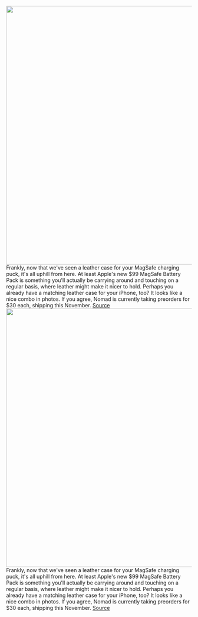 <img src='https://cdn.vox-cdn.com/thumbor/sb6aI1Ag0C2qanJymMayx8P7_2s=/0x0:2700x1800/1200x800/filters:focal(1091x674:1523x1106)/cdn.vox-cdn.com/uploads/chorus_image/image/69619954/nomad_magsafe_battery_pack_leather_case.0.jpg' width='700px' /><br/>
Frankly, now that we've seen a leather case for your MagSafe charging puck, it's all uphill from here. At least Apple's new $99 MagSafe Battery Pack is something you'll actually be carrying around and touching on a regular basis, where leather might make it nicer to hold. Perhaps you already have a matching leather case for your iPhone, too? It looks like a nice combo in photos. If you agree, Nomad is currently taking preorders for $30 each, shipping this November.
<a href='https://www.theverge.com/2021/7/22/22589472/nomad-apple-magsafe-battery-pack-in-leather'> Source <a/><img src='https://cdn.vox-cdn.com/thumbor/sb6aI1Ag0C2qanJymMayx8P7_2s=/0x0:2700x1800/1200x800/filters:focal(1091x674:1523x1106)/cdn.vox-cdn.com/uploads/chorus_image/image/69619954/nomad_magsafe_battery_pack_leather_case.0.jpg' width='700px' /><br/>
Frankly, now that we've seen a leather case for your MagSafe charging puck, it's all uphill from here. At least Apple's new $99 MagSafe Battery Pack is something you'll actually be carrying around and touching on a regular basis, where leather might make it nicer to hold. Perhaps you already have a matching leather case for your iPhone, too? It looks like a nice combo in photos. If you agree, Nomad is currently taking preorders for $30 each, shipping this November.
<a href='https://www.theverge.com/2021/7/22/22589472/nomad-apple-magsafe-battery-pack-in-leather'> Source <a/>